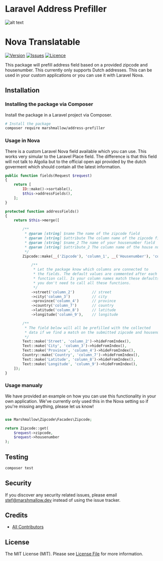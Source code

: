 # Laravel Address Prefiller

![alt text](https://marshmallow.dev/cdn/media/logo-red-237x46.png "marshmallow.")

# Nova Translatable

[![Version](https://img.shields.io/packagist/v/marshmallow/address-prefiller)](https://github.com/marshmallow-packages/address-prefiller)
[![Issues](https://img.shields.io/github/issues/marshmallow-packages/address-prefiller)](https://github.com/marshmallow-packages/address-prefiller)
[![Licence](https://img.shields.io/github/license/marshmallow-packages/address-prefiller)](https://github.com/marshmallow-packages/address-prefiller)

This package will prefill address field based on a provided zipcode and housenumber. This currently only supports Dutch addresses. This can be used in your custom applications or you can use it with Laravel Nova.

## Installation

### Installing the package via Composer

Install the package in a Laravel project via Composer.

```bash
# Install the package
composer require marshmallow/address-prefiller
```

### Usage in Nova

There is a custom Laravel Nova field available which you can use. This works very simular to the Laravel Place field. The difference is that this field will not talk to Algolia but to the official open api provided by the dutch goverment which should contain all the latest information.

```php
public function fields(Request $request)
{
    return [
        ID::make()->sortable(),
        $this->addressFields(),
    ];
}

protected function addressFields()
{
    return $this->merge([

        /**
         * @param [string] $name The name of the zipcode field
         * @param [string] $attribute The column name of the zipcode field
         * @param [string] $name_2 The name of your housenumber field
         * @param [string] $attribute_2 The column name of the house number field
         */
        Zipcode::make(__('Zipcode'), 'column_1', __('Housenumber'), 'column_11')

            /**
             * Let the package know which columns are connected to
             * the fields. The default values are commented after each
             * function call. Is your column names match these defaults,
             * you don't need to call all these functions.
             */
            ->street('column_2')        // street
            ->city('column_3')          // city
            ->province('column_4')      // province
            ->country('column_7')       // country
            ->latitude('column_8')      // latitude
            ->longitude('column_9'),    // longitude

        /**
         * The field below will all be prefilled with the collected
         * data if we find a match on the submitted zipcode and housenumber.
         */
        Text::make('Street', 'column_2')->hideFromIndex(),
        Text::make('City', 'column_3')->hideFromIndex(),
        Text::make('Province', 'column_4')->hideFromIndex(),
        Country::make('Country', 'column_7')->hideFromIndex(),
        Text::make('Latitude', 'column_8')->hideFromIndex(),
        Text::make('Longitude', 'column_9')->hideFromIndex(),
    ]);
}
```

### Usage manualy

We have provided an example on how you can use this functionality in your own application. We've currently only used this in the Nova setting so if you're missing anything, please let us know!

```php

use Marshmallow\Zipcode\Facades\Zipcode;

return Zipcode::get(
    $request->zipcode,
    $request->housenumber
);
```

## Testing

```bash
composer test
```

## Security

If you discover any security related issues, please email stef@marshmallow.dev instead of using the issue tracker.

## Credits

-   [All Contributors](../../contributors)

## License

The MIT License (MIT). Please see [License File](LICENSE.md) for more information.
